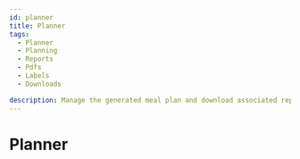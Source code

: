 ```yaml
---
id: planner
title: Planner
tags:
  - Planner
  - Planning
  - Reports
  - Pdfs
  - Labels
  - Downloads

description: Manage the generated meal plan and download associated reports and CSVs
---
```


# Planner
